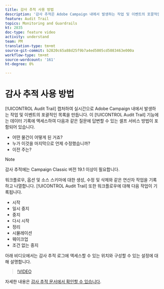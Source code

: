 ```yaml
---
title: 감사 추적 사용 방법
description: '감사 추적은 Adobe Campaign 내에서 발생하는 작업 및 이벤트의 포괄적인 목록을 실시간으로 캡처합니다. '
feature: Audit Trail
topics: Monitoring and Guardrails
kt: 2835
doc-type: feature video
activity: understand
team: PM
translation-type: tm+mt
source-git-commit: b2820c65a88d25f9b7a4ed5005cd5083463e000a
workflow-type: tm+mt
source-wordcount: '161'
ht-degree: 0%

---
```



# 감사 추적 사용 방법

[!UICONTROL Audit Trail] 캡처하여 실시간으로 Adobe Campaign 내에서 발생하는 작업 및 이벤트의 포괄적인 목록을 만듭니다. 이 [!UICONTROL Audit Trail] 기능에는 데이터 기록에 액세스하여 다음과 같은 질문에 답변할 수 있는 셀프 서비스 방법이 포함되어 있습니다.

* 어떤 물건이 어떻게 된 거죠?
* 누가 이것을 마지막으로 언제 수정했습니까?
* 이전 주는?

>[!NOTE]
>
>감사 추적에는 Campaign Classic 버전 19.1 이상이 필요합니다.

워크플로우, 옵션 및 소스 스키마에 대한 생성, 수정 및 삭제와 같은 연산자 작업을 기록하고 나열합니다. [!UICONTROL Audit Trail] 또한 워크플로우에 대해 다음 작업이 기록됩니다.

* 시작
* 일시 중지
* 중지
* 다시 시작
* 정리
* 시뮬레이션
* 웨이크업
* 조건 없는 중지

아래 비디오에서는 감사 추적 로그에 액세스할 수 있는 위치와 구성할 수 있는 설정에 대해 설명합니다.

>[!VIDEO](https://video.tv.adobe.com/v/27425?quality=12)

자세한 내용은 [감사 추적 문서에서 확인할 수 있습니다](https://docs.adobe.com/content/help/en/campaign-classic/using/monitoring-campaign-classic/production-procedures/audit-trail.html).
